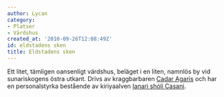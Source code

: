 ```yaml
---
author: Lycan
category:
- Platser
- Värdshus
created_at: '2010-09-26T12:08:49Z'
id: eldstadens sken
title: Eldstadens sken
---
```

Ett litet, tämligen oansenligt värdshus, beläget i en liten, namnlös by vid sunariskogens östra utkant. Drivs av kraggbarbaren [Cadar Agaris] och har en personalstyrka bestående av kiriyaalven [Ianari shóli Casani].

  [Cadar Agaris]: Cadar_Agaris
  [Ianari shóli Casani]: Ianari_shóli_Casani